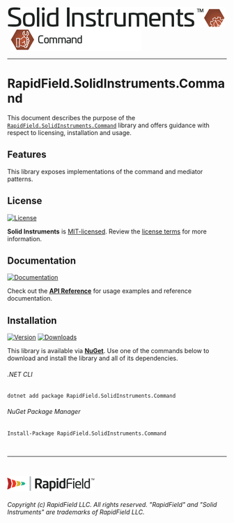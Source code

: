 <!--
Copyright (c) RapidField LLC. Licensed under the MIT License. See LICENSE.txt in the project root for license information.
-->

[![Solid Instruments](../../SolidInstruments.Logo.Color.Transparent.500w.png)](../../README.md)
<br />&nbsp;
![Command](Label.Command.300w.png)
- - -

# RapidField.SolidInstruments.Command

This document describes the purpose of the [`RapidField.SolidInstruments.Command`]() library and offers guidance with respect to licensing, installation and usage.

## Features

This library exposes implementations of the command and mediator patterns.

## License

[![License](https://img.shields.io/github/license/rapidfield/solid-instruments?style=flat&color=lightseagreen&label=license&logo=open-access&logoColor=lightgrey)](../../LICENSE.txt)

**Solid Instruments** is [MIT-licensed](https://en.wikipedia.org/wiki/MIT_License). Review the [license terms](../../LICENSE.txt) for more information.

## Documentation

[![Documentation](https://img.shields.io/badge/documentation-website-tan?style=flat&logo=buffer&logoColor=lightgrey)](https://www.solidinstruments.com/api/RapidField.SolidInstruments.Command.html)

Check out the [**API Reference**](https://www.solidinstruments.com/api/RapidField.SolidInstruments.Command.html) for usage examples and reference documentation.

## Installation

[![Version](https://img.shields.io/nuget/vpre/RapidField.SolidInstruments.Command?style=flat&color=blue&label=version&logo=nuget&logoColor=lightgrey)](https://www.nuget.org/packages/RapidField.SolidInstruments.Command)
[![Downloads](https://img.shields.io/nuget/dt/RapidField.SolidInstruments.Command?style=flat&color=blue&logo=nuget&logoColor=lightgrey)](https://www.nuget.org/packages/RapidField.SolidInstruments.Command)

This library is available via [**NuGet**](https://docs.microsoft.com/en-us/nuget/quickstart/install-and-use-a-package-in-visual-studio). Use one of the commands below to download and install the library and all of its dependencies.

###### .NET CLI

```shell
dotnet add package RapidField.SolidInstruments.Command
```

###### NuGet Package Manager

```shell
Install-Package RapidField.SolidInstruments.Command
```

<br />

- - -

<br />

[![RapidField](../../RapidField.Logo.Color.Black.Transparent.200w.png)](https://www.rapidfield.com)

###### Copyright (c) RapidField LLC. All rights reserved. "RapidField" and "Solid Instruments" are trademarks of RapidField LLC.